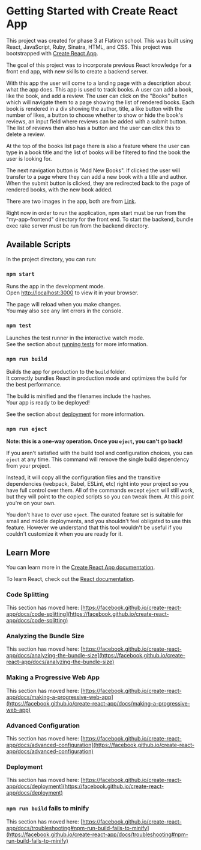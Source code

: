 # Getting Started with Create React App

This project was created for phase 3 at Flatiron school. This was built using React, JavaScript, Ruby, Sinatra, HTML, and CSS. This project was bootstrapped with [Create React App](https://github.com/facebook/create-react-app).

The goal of this project was to incorporate previous React knowledge for a front end app, with new skills to create a backend server. 

With this app the user will come to a landing page with a description about what the app does. This app is used to track books. A user can add a book, like the book, and add a review. The user can click on the "Books" button which will navigate them to a page showing the list of rendered books. Each book is rendered in a div showing the author, title, a like button with the number of likes, a button to choose whether to show or hide the book's reviews, an input field where reviews can be added with a submit button. The list of reviews then also has a button and the user can click this to delete a review. 

At the top of the books list page there is also a feature where the user can type in a book title and the list of books will be filtered to find the book the user is looking for. 
  
The next navigation button is "Add New Books". If clicked the user will transfer to a page where they can add a new book with a title and author. When the submit button is clicked, they are redirected back to the page of rendered books, with the new book added. 

There are two images in the app, both are from [Link](https://unsplash.com/). 
  
Right now in order to run the application, npm start must be run from the "my-app-frontend" directory for the front end. To start the backend, bundle exec rake server must be run from the backend directory. 

## Available Scripts

In the project directory, you can run:

### `npm start`

Runs the app in the development mode.\
Open [http://localhost:3000](http://localhost:3000) to view it in your browser.

The page will reload when you make changes.\
You may also see any lint errors in the console.

### `npm test`

Launches the test runner in the interactive watch mode.\
See the section about [running tests](https://facebook.github.io/create-react-app/docs/running-tests) for more information.

### `npm run build`

Builds the app for production to the `build` folder.\
It correctly bundles React in production mode and optimizes the build for the best performance.

The build is minified and the filenames include the hashes.\
Your app is ready to be deployed!

See the section about [deployment](https://facebook.github.io/create-react-app/docs/deployment) for more information.

### `npm run eject`

**Note: this is a one-way operation. Once you `eject`, you can't go back!**

If you aren't satisfied with the build tool and configuration choices, you can `eject` at any time. This command will remove the single build dependency from your project.

Instead, it will copy all the configuration files and the transitive dependencies (webpack, Babel, ESLint, etc) right into your project so you have full control over them. All of the commands except `eject` will still work, but they will point to the copied scripts so you can tweak them. At this point you're on your own.

You don't have to ever use `eject`. The curated feature set is suitable for small and middle deployments, and you shouldn't feel obligated to use this feature. However we understand that this tool wouldn't be useful if you couldn't customize it when you are ready for it.

## Learn More

You can learn more in the [Create React App documentation](https://facebook.github.io/create-react-app/docs/getting-started).

To learn React, check out the [React documentation](https://reactjs.org/).

### Code Splitting

This section has moved here: [https://facebook.github.io/create-react-app/docs/code-splitting](https://facebook.github.io/create-react-app/docs/code-splitting)

### Analyzing the Bundle Size

This section has moved here: [https://facebook.github.io/create-react-app/docs/analyzing-the-bundle-size](https://facebook.github.io/create-react-app/docs/analyzing-the-bundle-size)

### Making a Progressive Web App

This section has moved here: [https://facebook.github.io/create-react-app/docs/making-a-progressive-web-app](https://facebook.github.io/create-react-app/docs/making-a-progressive-web-app)

### Advanced Configuration

This section has moved here: [https://facebook.github.io/create-react-app/docs/advanced-configuration](https://facebook.github.io/create-react-app/docs/advanced-configuration)

### Deployment

This section has moved here: [https://facebook.github.io/create-react-app/docs/deployment](https://facebook.github.io/create-react-app/docs/deployment)

### `npm run build` fails to minify

This section has moved here: [https://facebook.github.io/create-react-app/docs/troubleshooting#npm-run-build-fails-to-minify](https://facebook.github.io/create-react-app/docs/troubleshooting#npm-run-build-fails-to-minify)
